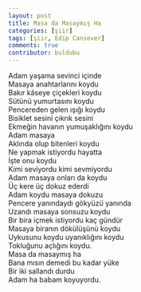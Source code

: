 ```yaml
---
layout: post
title: Masa da Masaymış Ha
categories: [şiir]
tags: [şiir, Edip Cansever]
comments: true
contributor: buldubu
---
```


Adam yaşama sevinci içinde\
Masaya anahtarlarını koydu\
Bakır kâseye çiçekleri koydu\
Sütünü yumurtasını koydu\
Pencereden gelen ışığı koydu\
Bisiklet sesini çıkrık sesini\
Ekmeğin havanın yumuşaklığını koydu\
Adam masaya\
Aklında olup bitenleri koydu\
Ne yapmak istiyordu hayatta\
İşte onu koydu\
Kimi seviyordu kimi sevmiyordu\
Adam masaya onları da koydu\
Üç kere üç dokuz ederdi\
Adam koydu masaya dokuzu\
Pencere yanındaydı gökyüzü yanında\
Uzandı masaya sonsuzu koydu\
Bir bira içmek istiyordu kaç gündür\
Masaya biranın dökülüşünü koydu\
Uykusunu koydu uyanıklığını koydu\
Tokluğunu açlığını koydu.\
Masa da masaymış ha\
Bana mısın demedi bu kadar yüke\
Bir iki sallandı durdu\
Adam ha babam koyuyordu.
